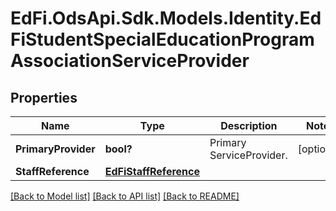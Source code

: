 # EdFi.OdsApi.Sdk.Models.Identity.EdFiStudentSpecialEducationProgramAssociationServiceProvider
## Properties

Name | Type | Description | Notes
------------ | ------------- | ------------- | -------------
**PrimaryProvider** | **bool?** | Primary ServiceProvider. | [optional] 
**StaffReference** | [**EdFiStaffReference**](EdFiStaffReference.md) |  | 

[[Back to Model list]](../README.md#documentation-for-models) [[Back to API list]](../README.md#documentation-for-api-endpoints) [[Back to README]](../README.md)

